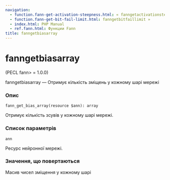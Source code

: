 ```yaml
---
navigation:
  - function.fann-get-activation-steepness.html: « fanngetactivationsteepness
  - function.fann-get-bit-fail-limit.html: fanngetbitfaillimit »
  - index.html: PHP Manual
  - ref.fann.html: Функции Fann
title: fanngetbiasarray
---
```

# fanngetbiasarray

(PECL fann> = 1.0.0)

fanngetbiasarray — Отримує кількість зміщень у кожному шарі мережі

### Опис

```methodsynopsis
fann_get_bias_array(resource $ann): array
```

Отримує кількість зсувів у кожному шарі мережі.

### Список параметрів

`ann`

Ресурс нейронної мережі.

### Значення, що повертаються

Масив чисел зміщення у кожному шарі
